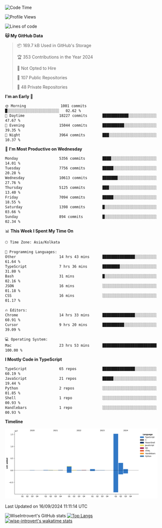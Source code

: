 <!--START_SECTION:waka-->
![Code Time](http://img.shields.io/badge/Code%20Time-1%2C608%20hrs%2019%20mins-blue)

![Profile Views](http://img.shields.io/badge/Profile%20Views-0-blue)

![Lines of code](https://img.shields.io/badge/From%20Hello%20World%20I%27ve%20Written-21.7%20million%20lines%20of%20code-blue)

**🐱 My GitHub Data** 

> 📦 169.7 kB Used in GitHub's Storage 
 > 
> 🏆 353 Contributions in the Year 2024
 > 
> 🚫 Not Opted to Hire
 > 
> 📜 107 Public Repositories 
 > 
> 🔑 48 Private Repositories 
 > 
**I'm an Early 🐤** 

```text
🌞 Morning                1001 commits        █░░░░░░░░░░░░░░░░░░░░░░░░   02.62 % 
🌆 Daytime                18227 commits       ████████████░░░░░░░░░░░░░   47.67 % 
🌃 Evening                15044 commits       ██████████░░░░░░░░░░░░░░░   39.35 % 
🌙 Night                  3964 commits        ███░░░░░░░░░░░░░░░░░░░░░░   10.37 % 
```
📅 **I'm Most Productive on Wednesday** 

```text
Monday                   5356 commits        ████░░░░░░░░░░░░░░░░░░░░░   14.01 % 
Tuesday                  7756 commits        █████░░░░░░░░░░░░░░░░░░░░   20.28 % 
Wednesday                10613 commits       ███████░░░░░░░░░░░░░░░░░░   27.76 % 
Thursday                 5125 commits        ███░░░░░░░░░░░░░░░░░░░░░░   13.40 % 
Friday                   7094 commits        █████░░░░░░░░░░░░░░░░░░░░   18.55 % 
Saturday                 1398 commits        █░░░░░░░░░░░░░░░░░░░░░░░░   03.66 % 
Sunday                   894 commits         █░░░░░░░░░░░░░░░░░░░░░░░░   02.34 % 
```


📊 **This Week I Spent My Time On** 

```text
🕑︎ Time Zone: Asia/Kolkata

💬 Programming Languages: 
Other                    14 hrs 43 mins      ███████████████░░░░░░░░░░   61.64 % 
TypeScript               7 hrs 36 mins       ████████░░░░░░░░░░░░░░░░░   31.80 % 
Bash                     31 mins             █░░░░░░░░░░░░░░░░░░░░░░░░   02.16 % 
JSON                     16 mins             ░░░░░░░░░░░░░░░░░░░░░░░░░   01.18 % 
CSS                      16 mins             ░░░░░░░░░░░░░░░░░░░░░░░░░   01.17 % 

🔥 Editors: 
Chrome                   14 hrs 33 mins      ███████████████░░░░░░░░░░   60.91 % 
Cursor                   9 hrs 20 mins       ██████████░░░░░░░░░░░░░░░   39.09 % 

💻 Operating System: 
Mac                      23 hrs 53 mins      █████████████████████████   100.00 % 
```

**I Mostly Code in TypeScript** 

```text
TypeScript               65 repos            ███████████████░░░░░░░░░░   60.19 % 
JavaScript               21 repos            █████░░░░░░░░░░░░░░░░░░░░   19.44 % 
Python                   2 repos             ░░░░░░░░░░░░░░░░░░░░░░░░░   01.85 % 
Shell                    1 repo              ░░░░░░░░░░░░░░░░░░░░░░░░░   00.93 % 
Handlebars               1 repo              ░░░░░░░░░░░░░░░░░░░░░░░░░   00.93 % 
```



**Timeline**

![Lines of Code chart](https://raw.githubusercontent.com/wise-introvert/wise-introvert/master/assets/bar_graph.png)


 Last Updated on 16/09/2024 11:11:14 UTC
<!--END_SECTION:waka-->

![WiseIntrovert's GitHub stats](https://github-readme-stats.vercel.app/api?username=wise-introvert&count_private=true&show_icons=true)
[![Top Langs](https://github-readme-stats.vercel.app/api/top-langs/?username=wise-introvert&langs_count=10)](https://github.com/anuraghazra/github-readme-stats)
[![wise-introvert's wakatime stats](https://github-readme-stats.vercel.app/api/wakatime?username=wiseintrovert)](https://github.com/anuraghazra/github-readme-stats)
